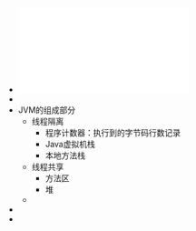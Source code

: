 - ![深入理解Java虚拟机：JVM高级特性与最佳实践（第3版） 【文字版】 (周志明 [周志明]) (Z-Library).pdf](../assets/深入理解Java虚拟机：JVM高级特性与最佳实践（第3版）_【文字版】_(周志明_[周志明])_(Z-Library)_1735734177905_0.pdf)
-
- JVM的组成部分
	- 线程隔离
		- 程序计数器：执行到的字节码行数记录
		- Java虚拟机栈
		- 本地方法栈
	- 线程共享
		- 方法区
		- 堆
	-
-
-